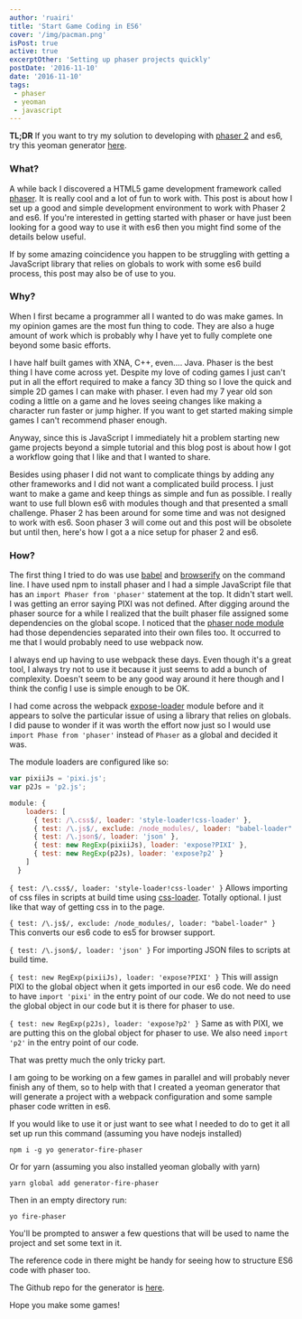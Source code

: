 ```yaml
---
author: 'ruairi'
title: 'Start Game Coding in ES6'
cover: '/img/pacman.png'
isPost: true
active: true
excerptOther: 'Setting up phaser projects quickly'
postDate: '2016-11-10'
date: '2016-11-10'
tags:
 - phaser
 - yeoman
 - javascript
---
```


__TL;DR__ If you want to try my solution to developing with [phaser 2](http://phaser.io/) and es6, try this yeoman generator [here](https://www.npmjs.com/package/generator-fire-phaser).

### What?

A while back I discovered a HTML5 game development framework called [phaser](http://phaser.io/). It is really cool and a lot of fun to work with. This post is about how I set up a good and simple development environment to work with Phaser 2 and es6. If you're interested in getting started with phaser or have just been looking for a good way to use it with es6 then you might find some of the details below useful.

If by some amazing coincidence you happen to be struggling with getting a JavaScript library that relies on globals to work with some es6 build process, this post may also be of use to you.

### Why?

When I first became a programmer all I wanted to do was make games. In my opinion games are the most fun thing to code. They are also a huge amount of work which is probably why I have yet to fully complete one beyond some basic efforts.

I have half built games with XNA, C++, even.... Java. Phaser is the best thing I have come across yet. Despite my love of coding games I just can't put in all the effort required to make a fancy 3D thing so I love the quick and simple 2D games I can make with phaser. I even had my 7 year old son coding a little on a game and he loves seeing changes like making a character run faster or jump higher. If you want to get started making simple games I can't recommend phaser enough.

Anyway, since this is JavaScript I immediately hit a problem starting new game projects beyond a simple tutorial and this blog post is about how I got a workflow going that I like and that I wanted to share.

Besides using phaser I did not want to complicate things by adding any other frameworks and I did not want a complicated build process. I just want to make a game and keep things as simple and fun as possible. I really want to use full blown es6 with modules though and that presented a small challenge. Phaser 2 has been around for some time and was not designed to work with es6. Soon phaser 3 will come out and this post will be obsolete but until then, here's how I got a a nice setup for phaser 2 and es6.

### How?

The first thing I tried to do was use [babel](https://babeljs.io/) and [browserify](http://browserify.org/) on the command line. I have used npm to install phaser and I had a simple JavaScript file that has an `import Phaser from 'phaser'` statement at the top. It didn't start well. I was getting an error saying PIXI was not defined. After digging around the phaser source for a while I realized that the built phaser file assigned some dependencies on the global scope. I noticed that the [phaser node module](https://www.npmjs.com/package/phaser) had those dependencies separated into their own files too. It occurred to me that I would probably need to use webpack now.

I always end up having to use webpack these days. Even though it's a great tool, I always try not to use it because it just seems to add a bunch of complexity. Doesn't seem to be any good way around it here though and I think the config I use is simple enough to be OK.

I had come across the webpack [expose-loader](https://github.com/webpack/expose-loader) module before and it appears to solve the particular issue of using a library that relies on globals. I did pause to wonder if it was worth the effort now just so I would use `import Phase from 'phaser'` instead of `Phaser` as a global and decided it was.

The module loaders are configured like so:

```JavaScript
var pixiiJs = 'pixi.js';
var p2Js = 'p2.js';

module: {
    loaders: [
      { test: /\.css$/, loader: 'style-loader!css-loader' },
      { test: /\.js$/, exclude: /node_modules/, loader: "babel-loader" },
      { test: /\.json$/, loader: 'json' },      
      { test: new RegExp(pixiiJs), loader: 'expose?PIXI' },
      { test: new RegExp(p2Js), loader: 'expose?p2' }
    ]
  }
```

`{ test: /\.css$/, loader: 'style-loader!css-loader' }` Allows importing of css files in scripts at build time using [css-loader](https://github.com/webpack/css-loader). Totally optional. I just like that way of getting css in to the page.

`{ test: /\.js$/, exclude: /node_modules/, loader: "babel-loader" }` This converts our es6 code to es5 for browser support.

`{ test: /\.json$/, loader: 'json' }` For importing JSON files to scripts at build time.

`{ test: new RegExp(pixiiJs), loader: 'expose?PIXI' }` This will assign PIXI to the global object when it gets imported in our es6 code. We do need to have `import 'pixi'` in the entry point of our code. We do not need to use the global object in our code but it is there for phaser to use.

`{ test: new RegExp(p2Js), loader: 'expose?p2' }` Same as with PIXI, we are putting this on the global object for phaser to use. We also need `import 'p2'` in the entry point of our code.

That was pretty much the only tricky part.

I am going to be working on a few games in parallel and will probably never finish any of them, so to help with that I created a yeoman generator that will generate a project with a webpack configuration and some sample phaser code written in es6.

If you would like to use it or just want to see what I needed to do to get it all set up run this command (assuming you have nodejs installed)

 ```
 npm i -g yo generator-fire-phaser
 ```
 
 Or for yarn (assuming you also installed yeoman globally with yarn)
 
 ```
 yarn global add generator-fire-phaser
 ```

 Then in an empty directory run:

 ```
 yo fire-phaser
 ```

You'll be prompted to answer a few questions that will be used to name the project and set some text in it.

 The reference code in there might be handy for seeing how to structure ES6 code with phaser too.

The Github repo for the generator is [here](https://github.com/ruairitobrien/generator-fire-phaser).

Hope you make some games!
